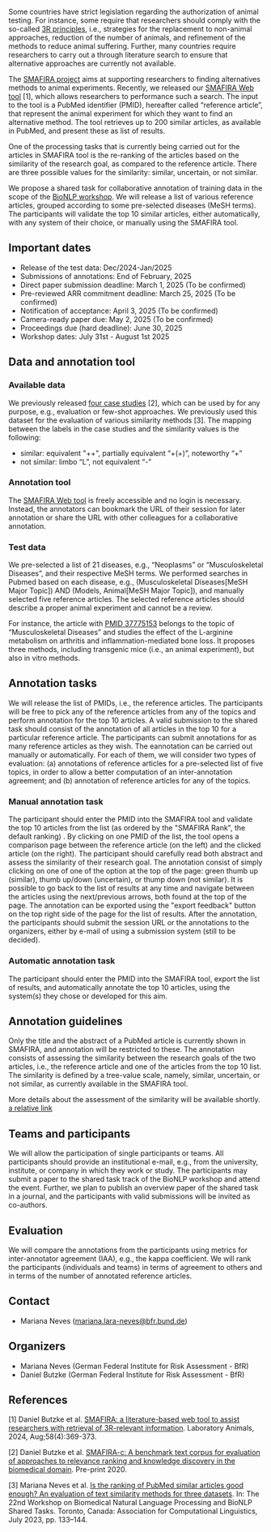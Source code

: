 

Some countries have strict legislation regarding the authorization of animal testing. 
For instance,   some require that researchers should comply with the so-called [3R principles](https://caat.jhsph.edu/the-principles-of-humane-experimental-technique/), i.e., strategies for the replacement to non-animal approaches, reduction of the number of animals, and refinement of the methods to reduce animal suffering. 
Further, many countries require researchers to carry out a through literature search to ensure that alternative approaches are currently not available.

The [SMAFIRA project](https://www.bf3r.de/en/smafira___artificial_intelligence_for_finding_alternative_methods-297876.html) aims at supporting researchers to finding alternatives methods to animal experiments.
Recently, we released our [SMAFIRA Web tool](https://smafira.bf3r.de/) [1], which allows researchers to performance such a search.
The input to the tool is a PubMed identifier (PMID), hereafter called “reference article”, that represent the animal experiment for which they want to find an alternative method. 
The tool retrieves up to 200 similar articles, as available in PubMed, and present these as list of results. 

One of the processing tasks that is currently being carried out for the articles in SMAFIRA tool is the re-ranking of the articles based on the similarity of the research goal, as compared to the reference article. 
There are three possible values for the similarity: similar, uncertain, or not similar.

We propose a shared task for collaborative annotation of training data in the scope of the [BioNLP workshop](https://aclweb.org/aclwiki/BioNLP_Workshop).
We will release a list of various reference articles, grouped according to some pre-selected diseases (MeSH terms). 
The participants will validate the top 10 similar articles, either automatically, with any system of their choice, or manually using the SMAFIRA tool.

## Important dates

- Release of the test data: Dec/2024-Jan/2025
- Submissions of annotations: End of February, 2025
- Direct paper submission deadline: March 1, 2025 (To be confirmed)
- Pre-reviewed ARR commitment deadline: March 25, 2025 (To be confirmed)
- Notification of acceptance: April 3, 2025 (To be confirmed)
- Camera-ready paper due: May 2, 2025 (To be confirmed)
- Proceedings due (hard deadline): June 30, 2025
- Workshop dates: July 31st - August 1st 2025

## Data and annotation tool

### Available data
  
We previously released [four case studies](https://github.com/SMAFIRA/c_corpus) [2], which can be used by for any purpose, e.g., evaluation or few-shot approaches. 
We previously used this dataset for the evaluation of various similarity methods [3].
The mapping between the labels in the case studies and the similarity values is the following: 

- similar: equivalent "++", partially equivalent “+(+)”, noteworthy “+”
- not similar: limbo “L”, not equivalent “-”

### Annotation tool

The [SMAFIRA Web tool](https://smafira.bf3r.de/) is freely accessible and no login is necessary. 
Instead, the annotators can bookmark the URL of their session for later annotation or share the URL with other colleagues for a collaborative annotation.

### Test data

We pre-selected a list of 21 diseases, e.g., “Neoplasms” or “Musculoskeletal Diseases”, and their respective MeSH terms. 
We performed searches in Pubmed based on each disease, e.g., (Musculoskeletal Diseases[MeSH Major Topic]) 
AND (Models, Animal[MeSH Major Topic]), and manually selected five reference articles. 
The selected reference articles should describe a proper animal experiment and cannot be a review. 

For instance, the article with [PMID 37775153](https://pubmed.ncbi.nlm.nih.gov/37775153/) belongs to the topic of “Musculoskeletal Diseases” and studies the effect of the L-arginine metabolism on arthritis and inflammation-mediated bone loss. 
It proposes three methods, including transgenic mice (i.e., an animal experiment), but also in vitro methods.

## Annotation tasks

We will release the list of PMIDs, i.e., the reference articles. 
The participants will be free to pick any of the reference articles from any of the topics and perform annotation for the top 10 articles. 
A valid submission to the shared task should consist of the annotation of all articles in the top 10 for a particular reference article. 
The participants can submit annotations for as many reference articles as they wish.
The eannotation can be carried out manually or automatically.
For each of them, we will consider two types of evaluation:
(a) annotations of reference articles for a pre-selected list of five topics, in order to allow a better computation of an inter-annotation agreement; and 
(b) annotation of reference articles for any of the topics.

### Manual annotation task

The participant should enter the PMID into the SMAFIRA tool and validate the top 10 articles from the list (as ordered by the "SMAFIRA Rank", the default ranking) . 
By clicking on one PMID of the list, the tool opens a comparison page between the reference article (on the left) and the clicked article (on the right).
The participant should carefully read both abstract and assess the similarity of their research goal.
The annotation consist of simply clicking on one of one of the option at the top of the page: green thumb up (similar), thumb up/down (uncertain), or thump down (not similar).
It is possible to go back to the list of results at any time and navigate between the articles using the next/previous arrows, both found at the top of the page.
The annotation can be exported using the "export feedback" button on the top right side of the page for the list of results.
After the annotation, the participants should submit the session URL or the annotations to the organizers, either by e-mail of using a submission system (still to be decided).

### Automatic annotation task

The participant should enter the PMID into the SMAFIRA tool, export the list of results, and automatically annotate the top 10 articles, using the system(s) they chose or developed for this aim.

## Annotation guidelines

Only the title and the abstract of a PubMed article is currently shown in SMAFIRA, and annotation will be restricted to these. 
The annotation consists of assessing the similarity between the research goals of the two articles, i.e., the reference article and one of the articles from the top 10 list. 
The similarity is defined by a tree-value scale, namely, similar, uncertain, or not similar, as currently available in the SMAFIRA tool. 

More details about the assessment of the similarity will be available shortly. [a relative link](guidelines.md)

## Teams and participants

We will allow the participation of single participants or teams. 
All participants should provide an institutional e-mail, e.g., from the university, institute, or company in which they work or study.
The participants may submit a paper to the shared task track of the BioNLP workshop and attend the event. 
Further, we plan to publish an overview paper of the shared task in a journal, and the participants with valid submissions will be invited as co-authors.

## Evaluation

We will compare the annotations from the participants using metrics for inter-annotator agreement (IAA), e.g., the kappa coefficient. 
We will rank the participants (individuals and teams) in terms of agreement to others and in terms of the number of annotated reference articles. 

## Contact

- Mariana Neves (mariana.lara-neves@bfr.bund.de)

## Organizers

- Mariana Neves (German Federal Institute for Risk Assessment - BfR)
- Daniel Butzke (German Federal Institute for Risk Assessment - BfR)
  
## References
  
[1] Daniel Butzke et al. [SMAFIRA: a literature-based web tool to assist researchers with retrieval of 3R-relevant information](https://journals.sagepub.com/doi/full/10.1177/00236772241237608). Laboratory Animals, 2024, Aug;58(4):369-373. 

[2] Daniel Butzke et al. [SMAFIRA-c: A benchmark text corpus for evaluation of approaches to relevance ranking and knowledge discovery in the biomedical domain](https://europepmc.org/article/ppr/ppr121819). Pre-print 2020.
    
[3] Mariana Neves et al. [Is the ranking of PubMed similar articles good enough? An evaluation of text similarity 
    methods for three datasets](https://aclanthology.org/2023.bionlp-1.11/). In: The 22nd Workshop on Biomedical Natural Language Processing and BioNLP Shared Tasks. Toronto, Canada: Association for Computational Linguistics, July 2023, pp. 133–144.


